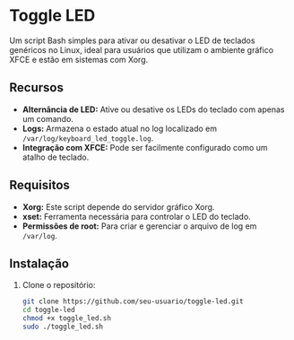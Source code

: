 # Toggle LED

Um script Bash simples para ativar ou desativar o LED de teclados genéricos no Linux, ideal para usuários que utilizam o ambiente gráfico XFCE e estão em sistemas com Xorg.

## Recursos

- **Alternância de LED:** Ative ou desative os LEDs do teclado com apenas um comando.
- **Logs:** Armazena o estado atual no log localizado em `/var/log/keyboard_led_toggle.log`.
- **Integração com XFCE:** Pode ser facilmente configurado como um atalho de teclado.

## Requisitos

- **Xorg:** Este script depende do servidor gráfico Xorg.
- **xset:** Ferramenta necessária para controlar o LED do teclado.
- **Permissões de root:** Para criar e gerenciar o arquivo de log em `/var/log`.

## Instalação

1. Clone o repositório:
   ```bash
   git clone https://github.com/seu-usuario/toggle-led.git
   cd toggle-led
   chmod +x toggle_led.sh
   sudo ./toggle_led.sh
